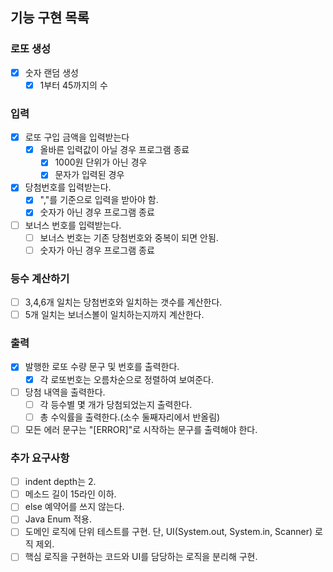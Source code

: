 ## 기능 구현 목록

### 로또 생성
- [X] 숫자 랜덤 생성
  - [X] 1부터 45까지의 수
  
### 입력
- [X] 로또 구입 금액을 입력받는다
  - [X] 올바른 입력값이 아닐 경우 프로그램 종료
    - [X] 1000원 단위가 아닌 경우  
    - [X] 문자가 입력된 경우
- [X] 당첨번호를 입력받는다.
  - [X] ","를 기준으로 입력을 받아야 함.
  - [X] 숫자가 아닌 경우 프로그램 종료
- [ ] 보너스 번호를 입력받는다.
  - [ ] 보너스 번호는 기존 당첨번호와 중복이 되면 안됨.
  - [ ] 숫자가 아닌 경우 프로그램 종료

### 등수 계산하기
- [ ] 3,4,6개 일치는 당첨번호와 일치하는 갯수를 계산한다.
- [ ] 5개 일치는 보너스볼이 일치하는지까지 계산한다.

### 출력
- [X] 발행한 로또 수량 문구 및 번호를 출력한다.
  - [X] 각 로또번호는 오름차순으로 정렬하여 보여준다.
- [ ] 당첨 내역을 출력한다.
  - [ ] 각 등수별 몇 개가 당첨되었는지 출력한다.
  - [ ] 총 수익률을 출력한다.(소수 둘째자리에서 반올림)
- [ ] 모든 에러 문구는 "[ERROR]"로 시작하는 문구를 출력해야 한다. 

### 추가 요구사항
- [ ] indent depth는 2.
- [ ] 메소드 길이 15라인 이하.
- [ ] else 예약어를 쓰지 않는다.
- [ ] Java Enum 적용.
- [ ] 도메인 로직에 단위 테스트를 구현. 단, UI(System.out, System.in, Scanner) 로직 제외.
- [ ] 핵심 로직을 구현하는 코드와 UI를 담당하는 로직을 분리해 구현.

